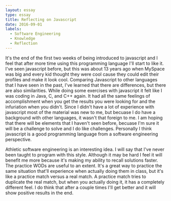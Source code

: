 ```yaml
---
layout: essay
type: essay
title: Reflecting on Javascript
date: 2016-09-01
labels:
  - Software Engineering
  - Knowledge
  - Reflection
---
```


It's the end of the first two weeks of being introduced to javascript and I feel that after more time using this programming language I'll
start to like it. I've seen javascript before, but this was about 13 years ago when MySpace was big and every kid thought they were cool
cause they could edit their profiles and make it look cool. Comparing Javascript to other languages that I have seen in the past, I've 
learned that there are differences, but there are also similarities. While doing some exercises with javascript it felt like I was coding
in Java, C, and C++ again. It had all the same feelings of accomplishment when you get the results you were looking for and the infuriation 
when you didn't. Since I didn't have a lot of experience with javascript most of the material was new to me, but becuase I do have a background 
with other languages, it wasn't that foreign to me. I am hoping that there will be elements that I haven't seen before, becuase I'm sure it will 
be a challenge to solve and I do like challenges. Personally I think javascript is a good programming language from a software engineering perspective.

Athletic software engineering is an interesting idea. I will say that I've never been taught to program with this style. Although it may be hard I feel 
it will benefit me more because it's making my ability to recall solutions faster. The practice WODs are useful to an extent. It's a great 
way to practice the same situation that'll experience when actually doing them in class, but it's like a practice match versus a real match.
A practice match tries to duplicate the real match, but when you actually doing it, it has a completely different feel. I do think that after a
couple times I'll get better and it will show positive results in the end.
